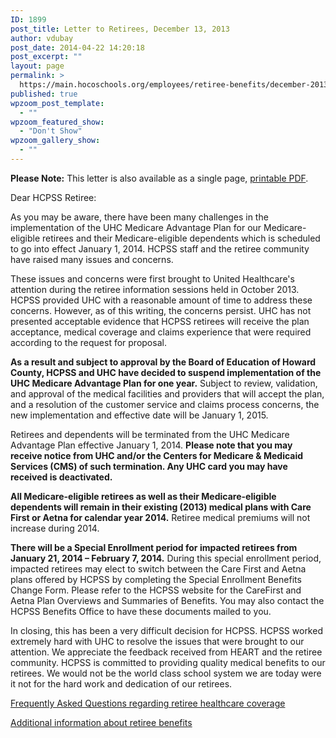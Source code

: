 ```yaml
---
ID: 1899
post_title: Letter to Retirees, December 13, 2013
author: vdubay
post_date: 2014-04-22 14:20:18
post_excerpt: ""
layout: page
permalink: >
  https://main.hocoschools.org/employees/retiree-benefits/december-2013-letter/
published: true
wpzoom_post_template:
  - ""
wpzoom_featured_show:
  - "Don't Show"
wpzoom_gallery_show:
  - ""
---
```

<p><strong>Please Note:</strong> This letter is also available as a single page, <a href="/f/employees/retiree-letter-12-13-2013.pdf">printable PDF</a>.</p>

<p>Dear HCPSS Retiree:</p>

<p>As you may be aware, there have been many challenges in the implementation of the UHC Medicare Advantage Plan for our Medicare-eligible retirees and their Medicare-eligible dependents which is scheduled to go into effect January 1, 2014.  HCPSS staff and the retiree community have raised many issues and concerns.</p>

<p>These issues and concerns were first brought to United Healthcare&apos;s attention during the retiree information sessions held in October 2013.  HCPSS provided UHC with a reasonable amount of time to address these concerns.  However, as of this writing, the concerns persist.  UHC has not presented acceptable evidence that HCPSS retirees will receive the plan acceptance, medical coverage and claims experience that were required according to the request for proposal.    </p>

<p><strong>As a result and subject to approval by the Board of Education of Howard County, HCPSS and UHC have decided to suspend implementation of the UHC Medicare Advantage Plan for one year.</strong>  Subject to review, validation, and approval of the medical facilities and providers that will accept the plan, and a resolution of the customer service and claims process concerns, the new implementation and effective date will be January 1, 2015.</p>

<p>Retirees and dependents will be terminated from the UHC Medicare Advantage Plan effective January 1, 2014.  <strong>Please note that you may receive notice from UHC and/or the Centers for Medicare &amp; Medicaid Services (CMS) of such termination.  Any UHC card you may have received is deactivated.</strong></p>

<p><strong>All Medicare-eligible retirees as well as their Medicare-eligible dependents will remain in their existing (2013) medical plans with Care First or Aetna for calendar year 2014.</strong>  Retiree medical premiums will not increase during 2014.  </p>

<p><strong>There will be a Special Enrollment period for impacted retirees from January 21, 2014 &ndash; February 7, 2014.</strong>  During this special enrollment period, impacted retirees may elect to switch between the Care First and Aetna plans offered by HCPSS by completing the Special Enrollment Benefits Change Form.  Please refer to the HCPSS website for the CareFirst and Aetna Plan Overviews and Summaries of Benefits.  You may also contact the HCPSS Benefits Office to have these documents mailed to you.</p>

<p>In closing, this has been a very difficult decision for HCPSS.  HCPSS worked extremely hard with UHC to resolve the issues that were brought to our attention.  We appreciate the feedback received from HEART and the retiree community.  HCPSS is committed to providing quality medical benefits to our retirees.  We would not be the world class school system we are today were it not for the hard work and dedication of our retirees.</p>

<p><a href="/employees/retiree-benefits/frequently-asked-questions/">Frequently Asked Questions regarding retiree healthcare coverage</a></p>
<p><a href="/employees/retiree-benefits/">Additional information about retiree benefits</a></p>